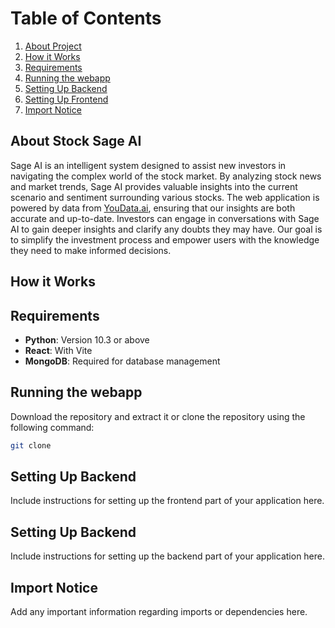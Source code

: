# Table of Contents

1. [About Project](#about-stock-sage-ai)
2. [How it Works](#how-it-works)
3. [Requirements](#requirements)
4. [Running the webapp](#running-the-webapp)
5. [Setting Up Backend](#setting-up-backend)
6. [Setting Up Frontend](#setting-up-frontend)
7. [Import Notice](#import-notice)

## About Stock Sage AI

Sage AI is an intelligent system designed to assist new investors in navigating the complex world of the stock market. By analyzing stock news and market trends, Sage AI provides valuable insights into the current scenario and sentiment surrounding various stocks. The web application is powered by data from [YouData.ai](https://www.youdata.ai/home), ensuring that our insights are both accurate and up-to-date. Investors can engage in conversations with Sage AI to gain deeper insights and clarify any doubts they may have. Our goal is to simplify the investment process and empower users with the knowledge they need to make informed decisions.

## How it Works



## Requirements

- **Python**: Version 10.3 or above
- **React**: With Vite
- **MongoDB**: Required for database management

## Running the webapp

Download the repository and extract it or clone the repository using the following command:
```bash
git clone
```


## Setting Up Backend

Include instructions for setting up the frontend part of your application here.

## Setting Up Backend

Include instructions for setting up the backend part of your application here.

## Import Notice

Add any important information regarding imports or dependencies here.
